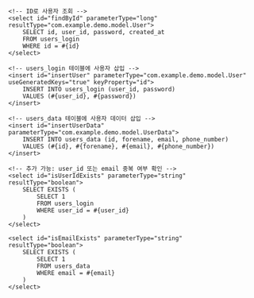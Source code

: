 <!-- Spring/src/main/resources/mapper/UserMapper.xml -->
<?xml version="1.0" encoding="UTF-8" ?>
<!DOCTYPE mapper PUBLIC "-//mybatis.org//DTD Mapper 3.0//EN"
  "http://mybatis.org/dtd/mybatis-3-mapper.dtd">

<mapper namespace="com.example.demo.mapper.UserMapper">

    <!-- ID로 사용자 조회 -->
    <select id="findById" parameterType="long" resultType="com.example.demo.model.User">
        SELECT id, user_id, password, created_at 
        FROM users_login 
        WHERE id = #{id}
    </select>

    <!-- users_login 테이블에 사용자 삽입 -->
    <insert id="insertUser" parameterType="com.example.demo.model.User" useGeneratedKeys="true" keyProperty="id">
        INSERT INTO users_login (user_id, password)
        VALUES (#{user_id}, #{password})
    </insert>

    <!-- users_data 테이블에 사용자 데이터 삽입 -->
    <insert id="insertUserData" parameterType="com.example.demo.model.UserData">
        INSERT INTO users_data (id, forename, email, phone_number)
        VALUES (#{id}, #{forename}, #{email}, #{phone_number})
    </insert>

    <!-- 추가 가능: user_id 또는 email 중복 여부 확인 -->
    <select id="isUserIdExists" parameterType="string" resultType="boolean">
        SELECT EXISTS (
            SELECT 1 
            FROM users_login 
            WHERE user_id = #{user_id}
        )
    </select>

    <select id="isEmailExists" parameterType="string" resultType="boolean">
        SELECT EXISTS (
            SELECT 1 
            FROM users_data 
            WHERE email = #{email}
        )
    </select>

</mapper>
